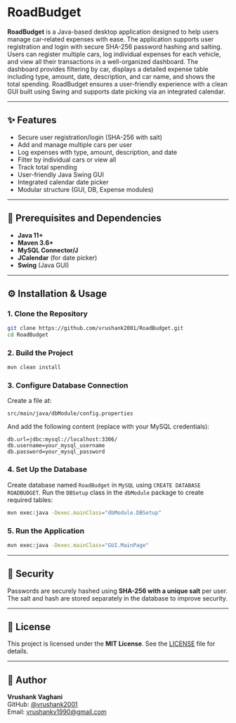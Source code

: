 # RoadBudget

**RoadBudget** is a Java-based desktop application designed to help users manage car-related expenses with ease. The application supports user registration and login with secure SHA-256 password hashing and salting. Users can register multiple cars, log individual expenses for each vehicle, and view all their transactions in a well-organized dashboard. The dashboard provides filtering by car, displays a detailed expense table including type, amount, date, description, and car name, and shows the total spending. RoadBudget ensures a user-friendly experience with a clean GUI built using Swing and supports date picking via an integrated calendar.

---

## ✨ Features

- Secure user registration/login (SHA-256 with salt)
- Add and manage multiple cars per user
- Log expenses with type, amount, description, and date
- Filter by individual cars or view all
- Track total spending
- User-friendly Java Swing GUI
- Integrated calendar date picker
- Modular structure (GUI, DB, Expense modules)

---

## 🧰 Prerequisites and Dependencies

- **Java 11+**
- **Maven 3.6+**
- **MySQL Connector/J**
- **JCalendar** (for date picker)
- **Swing** (Java GUI)

---

## ⚙️ Installation & Usage

### 1. Clone the Repository

```bash
git clone https://github.com/vrushank2001/RoadBudget.git
cd RoadBudget
```

### 2. Build the Project

```bash
mvn clean install
```

### 3. Configure Database Connection

Create a file at:

```
src/main/java/dbModule/config.properties
```

And add the following content (replace with your MySQL credentials):

```properties
db.url=jdbc:mysql://localhost:3306/
db.username=your_mysql_username
db.password=your_mysql_password
```

### 4. Set Up the Database

Create database named `RoadBudget` in `MySQL` using `CREATE DATABASE ROADBUDGET`.
Run the `DBSetup` class in the `dbModule` package to create required tables:

```bash
mvn exec:java -Dexec.mainClass="dbModule.DBSetup"
```


### 5. Run the Application

```bash
mvn exec:java -Dexec.mainClass="GUI.MainPage"
```

---

## 🔐 Security

Passwords are securely hashed using **SHA-256 with a unique salt** per user. The salt and hash are stored separately in the database to improve security.

---

## 📝 License

This project is licensed under the **MIT License**. See the [LICENSE](LICENSE) file for details.

---

## 👤 Author

**Vrushank Vaghani**  
GitHub: [@vrushank2001](https://github.com/vrushank2001)  
Email: vrushankv1990@gmail.com
